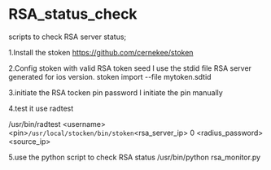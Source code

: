 RSA_status_check
================

scripts to check RSA server status;

1.Install the stoken
  https://github.com/cernekee/stoken

2.Config stoken with valid RSA token seed
  I use the stdid file RSA server generated for ios version.
  stoken import --file mytoken.sdtid

3.initiate the RSA tocken pin password
  I initiate the pin manually

4.test it use radtest

  /usr/bin/radtest \<username\> \<pin\>`/usr/local/stocken/bin/stoken`<rsa_server_ip> 0 <radius_password> <group> <source_ip>

5.use the python script to check RSA status 
  /usr/bin/python rsa_monitor.py 
